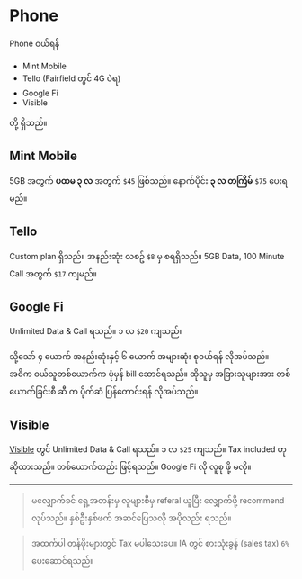# Phone

Phone ဝယ်ရန်

- Mint Mobile
- Tello (Fairfield တွင် 4G ပဲရ)
- Google Fi
- Visible

တို့ ရှိသည်။

## Mint Mobile

5GB အတွက် **ပထမ ၃ လ** အတွက် `$45` ဖြစ်သည်။ နောက်ပိုင်း **၃ လ တကြိမ်** `$75` ပေးရမည်။

## Tello

Custom plan ရှိသည်။ အနည်းဆုံး လစဥ် `$8` မှ စရရှိသည်။ 5GB Data, 100 Minute Call အတွက် `$17` ကျမည်။

## Google Fi

Unlimited Data & Call ရသည်။ ၁ လ `$20` ကျသည်။ 

သို့သော်
၄ ယောက် အနည်းဆုံးနှင့် ၆ ယောက် အများဆုံး စုဝယ်ရန် လိုအပ်သည်။​ အဓိက ဝယ်သူတစ်ယောက်က ပုံမှန် bill ဆောင်ရသည်။​ ထိုသူမှ​ အခြားသူများအား တစ်ယောက်ခြင်းစီ ဆီ က ပိုက်ဆံ ပြန်တောင်းရန် လိုအပ်သည်။

## Visible

[Visible](https://www.visible.com/) တွင် Unlimited Data & Call ရသည်။ ၁ လ `$25` ကျသည်။ Tax included ဟု ဆိုထားသည်။ တစ်ယောက်တည်း ဖြင့်ရသည်။ Google Fi လို လူစု ဖို့ မလို။


---
> မလျှောက်ခင် ရှေ့အတန်းမှ​ လူများစီမှ referal ယူပြီး လျှောက်ဖို့ recommend လုပ်သည်။ နှစ်ဦးနှစ်ဖက် အဆင်ပြေသလို အပိုလည်း ရသည်။

> အထက်ပါ တန်ဖိုးများတွင် Tax မပါသေးပေ။ IA တွင် စားသုံးခွန် (sales tax) `6%` ပေးဆောင်ရသည်။

